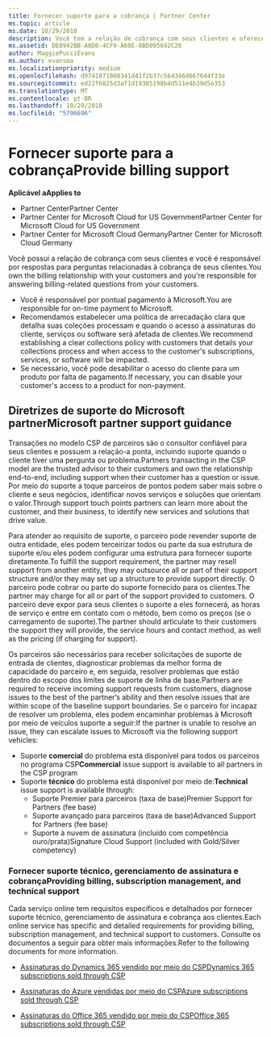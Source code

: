 ```yaml
---
title: Fornecer suporte para a cobrança | Partner Center
ms.topic: article
ms.date: 10/29/2018
description: Você tem a relação de cobrança com seus clientes e oferece suporte completo a qualquer pergunta relacionada à cobrança de seus clientes.
ms.assetid: DE0942BB-A0D0-4CF9-A60E-0BD095692C26
author: MaggiePucciEvans
ms.author: evansma
ms.localizationpriority: medium
ms.openlocfilehash: d9741071008341d41f2b37c564346d667644f33e
ms.sourcegitcommit: ed22f6825d3af1d19385198b4d511e4b39d5e353
ms.translationtype: MT
ms.contentlocale: pt-BR
ms.lasthandoff: 10/29/2018
ms.locfileid: "5796696"
---
```

# <a name="provide-billing-support"></a><span data-ttu-id="fc748-103">Fornecer suporte para a cobrança</span><span class="sxs-lookup"><span data-stu-id="fc748-103">Provide billing support</span></span>

**<span data-ttu-id="fc748-104">Aplicável a</span><span class="sxs-lookup"><span data-stu-id="fc748-104">Applies to</span></span>**

-  <span data-ttu-id="fc748-105">Partner Center</span><span class="sxs-lookup"><span data-stu-id="fc748-105">Partner Center</span></span>
-  <span data-ttu-id="fc748-106">Partner Center for Microsoft Cloud for US Government</span><span class="sxs-lookup"><span data-stu-id="fc748-106">Partner Center for Microsoft Cloud for US Government</span></span>
-  <span data-ttu-id="fc748-107">Partner Center for Microsoft Cloud Germany</span><span class="sxs-lookup"><span data-stu-id="fc748-107">Partner Center for Microsoft Cloud Germany</span></span>

<span data-ttu-id="fc748-108">Você possui a relação de cobrança com seus clientes e você é responsável por respostas para perguntas relacionadas à cobrança de seus clientes.</span><span class="sxs-lookup"><span data-stu-id="fc748-108">You own the billing relationship with your customers and you're responsible for answering billing-related questions from your customers.</span></span>

-   <span data-ttu-id="fc748-109">Você é responsável por pontual pagamento à Microsoft.</span><span class="sxs-lookup"><span data-stu-id="fc748-109">You are responsible for on-time payment to Microsoft.</span></span>
-   <span data-ttu-id="fc748-110">Recomendamos estabelecer uma política de arrecadação clara que detalha suas coleções processam e quando o acesso a assinaturas do cliente, serviços ou software será afetada de clientes.</span><span class="sxs-lookup"><span data-stu-id="fc748-110">We recommend establishing a clear collections policy with customers that details your collections process and when access to the customer's subscriptions, services, or software will be impacted.</span></span>
-   <span data-ttu-id="fc748-111">Se necessário, você pode desabilitar o acesso do cliente para um produto por falta de pagamento.</span><span class="sxs-lookup"><span data-stu-id="fc748-111">If necessary, you can disable your customer's access to a product for non-payment.</span></span>

## <a name="microsoft-partner-support-guidance"></a><span data-ttu-id="fc748-112">Diretrizes de suporte do Microsoft partner</span><span class="sxs-lookup"><span data-stu-id="fc748-112">Microsoft partner support guidance</span></span>

<span data-ttu-id="fc748-113">Transações no modelo CSP de parceiros são o consultor confiável para seus clientes e possuem a relação-a ponta, incluindo suporte quando o cliente tiver uma pergunta ou problema.</span><span class="sxs-lookup"><span data-stu-id="fc748-113">Partners transacting in the CSP model are the trusted advisor to their customers and own the relationship end-to-end, including support when their customer has a question or issue.</span></span> <span data-ttu-id="fc748-114">Por meio do suporte a toque parceiros de pontos podem saber mais sobre o cliente e seus negócios, identificar novos serviços e soluções que orientam o valor.</span><span class="sxs-lookup"><span data-stu-id="fc748-114">Through support touch points partners can learn more about the customer, and their business, to identify new services and solutions that drive value.</span></span>

<span data-ttu-id="fc748-115">Para atender ao requisito de suporte, o parceiro pode revender suporte de outra entidade, eles podem terceirizar todos ou parte da sua estrutura de suporte e/ou eles podem configurar uma estrutura para fornecer suporte diretamente.</span><span class="sxs-lookup"><span data-stu-id="fc748-115">To fulfill the support requirement, the partner may resell support from another entity, they may outsource all or part of their support structure and/or they may set up a structure to provide support directly.</span></span>  <span data-ttu-id="fc748-116">O parceiro pode cobrar ou parte do suporte fornecido para os clientes.</span><span class="sxs-lookup"><span data-stu-id="fc748-116">The partner may charge for all or part of the support provided to customers.</span></span> <span data-ttu-id="fc748-117">O parceiro deve expor para seus clientes o suporte a eles fornecerá, as horas de serviço e entre em contato com o método, bem como os preços (se o carregamento de suporte).</span><span class="sxs-lookup"><span data-stu-id="fc748-117">The partner should articulate to their customers the support they will provide, the service hours and contact method, as well as the pricing (if charging for support).</span></span> 

<span data-ttu-id="fc748-118">Os parceiros são necessários para receber solicitações de suporte de entrada de clientes, diagnosticar problemas da melhor forma de capacidade do parceiro e, em seguida, resolver problemas que estão dentro do escopo dos limites de suporte de linha de base.</span><span class="sxs-lookup"><span data-stu-id="fc748-118">Partners are required to receive incoming support requests from customers, diagnose issues to the best of the partner’s ability and then resolve issues that are within scope of the baseline support boundaries.</span></span> <span data-ttu-id="fc748-119">Se o parceiro for incapaz de resolver um problema, eles podem encaminhar problemas à Microsoft por meio de veículos suporte a seguir:</span><span class="sxs-lookup"><span data-stu-id="fc748-119">If the partner is unable to resolve an issue, they can escalate issues to Microsoft via the following support vehicles:</span></span>

- <span data-ttu-id="fc748-120">Suporte **comercial** do problema está disponível para todos os parceiros no programa CSP</span><span class="sxs-lookup"><span data-stu-id="fc748-120">**Commercial** issue support is available to all partners in the CSP program</span></span>
-   <span data-ttu-id="fc748-121">Suporte **técnico** do problema está disponível por meio de:</span><span class="sxs-lookup"><span data-stu-id="fc748-121">**Technical** issue support is available through:</span></span>
    -   <span data-ttu-id="fc748-122">Suporte Premier para parceiros (taxa de base)</span><span class="sxs-lookup"><span data-stu-id="fc748-122">Premier Support for Partners (fee base)</span></span>
    -   <span data-ttu-id="fc748-123">Suporte avançado para parceiros (taxa de base)</span><span class="sxs-lookup"><span data-stu-id="fc748-123">Advanced Support for Partners (fee base)</span></span>
    -   <span data-ttu-id="fc748-124">Suporte à nuvem de assinatura (incluído com competência ouro/prata)</span><span class="sxs-lookup"><span data-stu-id="fc748-124">Signature Cloud Support (included with Gold/Silver competency)</span></span>

### <a name="providing-billing-subscription-management-and-technical-support"></a><span data-ttu-id="fc748-125">Fornecer suporte técnico, gerenciamento de assinatura e cobrança</span><span class="sxs-lookup"><span data-stu-id="fc748-125">Providing billing, subscription management, and technical support</span></span> 

<span data-ttu-id="fc748-126">Cada serviço online tem requisitos específicos e detalhados por fornecer suporte técnico, gerenciamento de assinatura e cobrança aos clientes.</span><span class="sxs-lookup"><span data-stu-id="fc748-126">Each online service has specific and detailed requirements for providing billing, subscription management, and technical support to customers.</span></span> <span data-ttu-id="fc748-127">Consulte os documentos a seguir para obter mais informações.</span><span class="sxs-lookup"><span data-stu-id="fc748-127">Refer to the following documents for more information.</span></span>

-   [<span data-ttu-id="fc748-128">Assinaturas do Dynamics 365 vendido por meio do CSP</span><span class="sxs-lookup"><span data-stu-id="fc748-128">Dynamics 365 subscriptions sold through CSP</span></span>](https://www.microsoftpartnercommunity.com/t5/CSP/Microsoft-Partner-Support-Guidance/m-p/5262#M30)

-   [<span data-ttu-id="fc748-129">Assinaturas do Azure vendidas por meio do CSP</span><span class="sxs-lookup"><span data-stu-id="fc748-129">Azure subscriptions sold through CSP</span></span>](https://www.microsoftpartnercommunity.com/t5/CSP/Microsoft-Partner-Support-Guidance/m-p/5263#M31)

-   [<span data-ttu-id="fc748-130">Assinaturas do Office 365 vendido por meio do CSP</span><span class="sxs-lookup"><span data-stu-id="fc748-130">Office 365 subscriptions sold through CSP</span></span>](https://www.microsoftpartnercommunity.com/t5/CSP/Microsoft-Partner-Support-Guidance/m-p/5264#M32)
 

